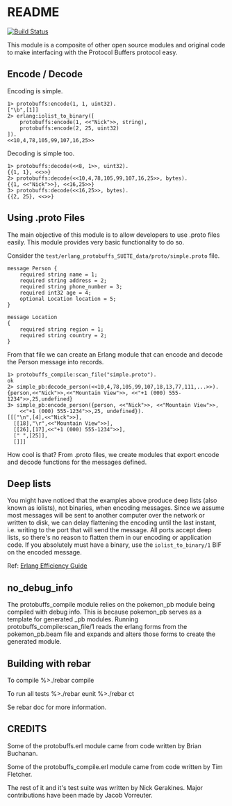 # README

[![Build Status](https://secure.travis-ci.org/basho/erlang_protobuffs.png?branch=master)](http://travis-ci.org/basho/erlang_protobuffs)

This module is a composite of other open source modules and original code to
make interfacing with the Protocol Buffers protocol easy.

## Encode / Decode

Encoding is simple.

    1> protobuffs:encode(1, 1, uint32).
    ["\b",[1]]
    2> erlang:iolist_to_binary([
        protobuffs:encode(1, <<"Nick">>, string),
        protobuffs:encode(2, 25, uint32)
    ]).
    <<10,4,78,105,99,107,16,25>>

Decoding is simple too.

    1> protobuffs:decode(<<8, 1>>, uint32).
    {{1, 1}, <<>>}
    2> protobuffs:decode(<<10,4,78,105,99,107,16,25>>, bytes).
    {{1, <<"Nick">>}, <<16,25>>}
    3> protobuffs:decode(<<16,25>>, bytes).
    {{2, 25}, <<>>}

## Using .proto Files

The main objective of this module is to allow developers to use .proto files
easily. This module provides very basic functionality to do so.

Consider the `test/erlang_protobuffs_SUITE_data/proto/simple.proto` file.

    message Person {
    	required string name = 1;
    	required string address = 2;
    	required string phone_number = 3;
    	required int32 age = 4;
        optional Location location = 5;
    }

    message Location
    {
        required string region = 1;
        required string country = 2;
    }

From that file we can create an Erlang module that can encode and decode the
Person message into records.

    1> protobuffs_compile:scan_file("simple.proto").
    ok
	2> simple_pb:decode_person(<<10,4,78,105,99,107,18,13,77,111,...>>).
	{person,<<"Nick">>,<<"Mountain View">>, <<"+1 (000) 555-1234">>,25,undefined}
	3> simple_pb:encode_person({person, <<"Nick">>, <<"Mountain View">>,
	    <<"+1 (000) 555-1234">>,25, undefined}).
    [[["\n",[4],<<"Nick">>],
      [[18],"\r",<<"Mountain View">>],
      [[26],[17],<<"+1 (000) 555-1234">>],
      [" ",[25]],
      []]]

How cool is that? From .proto files, we create modules that export encode and
decode functions for the messages defined.

## Deep lists

You might have noticed that the examples above produce deep lists
(also known as iolists), not binaries, when encoding messages. Since
we assume most messages will be sent to another computer over the
network or written to disk, we can delay flattening the encoding until
the last instant, i.e. writing to the port that will send the message.
All ports accept deep lists, so there's no reason to flatten them in
our encoding or application code. If you absolutely must have a
binary, use the `iolist_to_binary/1` BIF on the encoded message.

Ref:
[Erlang Efficiency Guide](http://www.erlang.org/doc/efficiency_guide/listHandling.html#id64578)

## no_debug_info

The protobuffs_compile module relies on the pokemon_pb module being compiled
with debug info. This is because pokemon_pb serves as a template for generated
_pb modules. Running protobuffs_compile:scan_file/1 reads the erlang forms from
the pokemon_pb.beam file and expands and alters those forms to create the generated
module.

## Building with rebar
To compile
    %>./rebar compile

To run all tests
    %>./rebar eunit
    %>./rebar ct

Se rebar doc for more information.

## CREDITS

Some of the protobuffs.erl module came from code written by Brian Buchanan.

Some of the protobuffs\_compile.erl module came from code written by Tim
Fletcher.

The rest of it and it's test suite was written by Nick Gerakines. Major
contributions have been made by Jacob Vorreuter.
